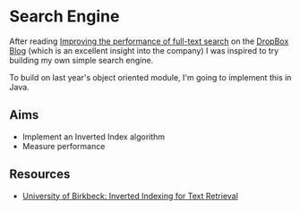 Search Engine
=============
After reading [Improving the performance of full-text search](https://blogs.dropbox.com/tech/2016/09/improving-the-performance-of-full-text-search/) on the [DropBox Blog](https://blogs.dropbox.com/dropbox/) (which is an excellent insight into the company) I was inspired to try building my own simple search engine.

To build on last year's object oriented module, I'm going to implement this in Java.

Aims
----
- Implement an Inverted Index algorithm
- Measure performance

Resources
---------
- [University of Birkbeck: Inverted Indexing for Text
 Retrieval](http://www.dcs.bbk.ac.uk/~dell/teaching/cc/book/ditp/ditp_ch4.pdf)